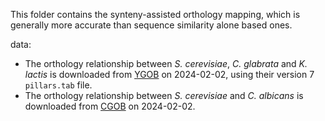 This folder contains the synteny-assisted orthology mapping, which is generally more accurate than sequence similarity alone based ones.

data:

- The orthology relationship between _S. cerevisiae_, _C. glabrata_ and _K. lactis_ is downloaded from [YGOB](http://ygob.ucd.ie/) on 2024-02-02, using their version 7 `pillars.tab` file.
- The orthology relationship between _S. cerevisiae_ and _C. albicans_ is downloaded from [CGOB](http://cgob.ucd.ie/) on 2024-02-02.
